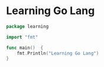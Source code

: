 # Learning Go Lang

````go
package learning

import "fmt"

func main()  {
	fmt.Println("Learning Go Lang")
}
````